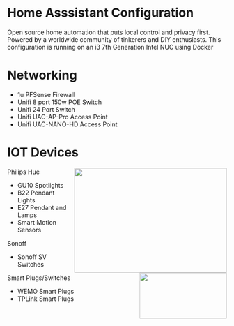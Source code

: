 # Home Asssistant Configuration

Open source home automation that puts local control and privacy first. Powered by a worldwide community of tinkerers and DIY enthusiasts. This configuration is running on an i3 7th Generation Intel NUC using Docker

# Networking
- 1u PFSense Firewall
- Unifi 8 port 150w POE Switch
- Unifi 24 Port Switch
- Unifi UAC-AP-Pro Access Point
- Unifi UAC-NANO-HD Access Point

# IOT Devices
<img align="right" width="350" height="240" src="https://raw.githubusercontent.com/noodlemctwoodle/hassio/master/www/logo-hue.png">

Philips Hue
- GU10 Spotlights
- B22 Pendant Lights
- E27 Pendant and Lamps
- Smart Motion Sensors

<img align="right" width="200" height="105" src="https://raw.githubusercontent.com/noodlemctwoodle/hassio/master/www/sonofflogo-600x315.png">

Sonoff
- Sonoff SV Switches

Smart Plugs/Switches
- WEMO Smart Plugs
- TPLink Smart Plugs 

